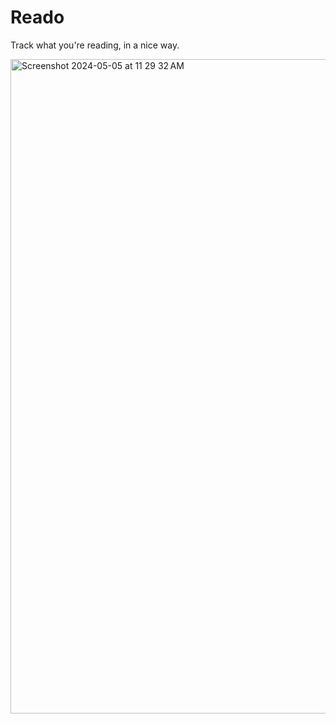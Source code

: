 # Reado

Track what you're reading, in a nice way.

<img width="1047" alt="Screenshot 2024-05-05 at 11 29 32 AM" src="https://github.com/yismailuofa/reado/assets/59630201/ddc4f217-2fcd-4dc2-8138-8f4adb10bbdd">
